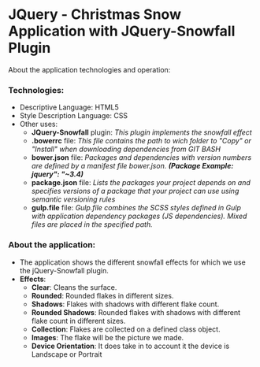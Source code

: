 # JQuery - Christmas Snow Application with JQuery-Snowfall Plugin

About the application technologies and operation:

### Technologies:
- Descriptive Language: HTML5
- Style Description Language: CSS
- Other uses: 
  - **JQuery-Snowfall** plugin: *This plugin implements the snowfall effect*
  - **.bowerrc** file: *This file contains the path to wich folder to "Copy" or "Install" when downloading dependencies from GIT BASH*
  - **bower.json** file: *Packages and dependencies with version numbers are defined by a manifest file bower.json. **(Package Example: jquery": "~3.4)***
  - **package.json** file: *Lists the packages your project depends on and specifies versions of a package that your project can use using semantic versioning rules*
  - **gulp.file** file: *Gulp.file combines the SCSS styles defined in Gulp with application dependency packages (JS dependencies). Mixed files are placed in the specified path.*

### About the application:
- The application shows the different snowfall effects for which we use the jQuery-Snowfall plugin.
- **Effects**:
  - **Clear**: Cleans the surface.
  - **Rounded**: Rounded flakes in different sizes.
  - **Shadows**: Flakes with shadows with different flake count.
  - **Rounded Shadows**: Rounded flakes with shadows with different flake count in different sizes.
  - **Collection**: Flakes are collected on a defined class object.
  - **Images**: The flake will be the picture we made.
  - **Device Orientation**: It does take in to account it the device is Landscape or Portrait
